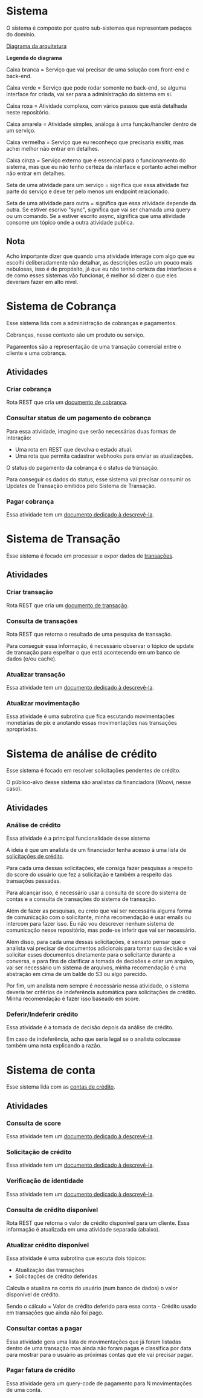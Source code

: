 # Sistema

O sistema é composto por quatro sub-sistemas que representam pedaços do domínio.

<a href="https://excalidraw.com/#json=Mgye-1jjityJIeNJlWejH,LO_jPQH62RLRGRvdvH-kiw">Diagrama da arquitetura</a>

__Legenda do diagrama__

Caixa branca = Serviço que vai precisar de uma solução com front-end e back-end.

Caixa verde = Serviço que pode rodar somente no back-end, se alguma interface for criada, vai ser para a administração do sistema em si.

Caixa roxa = Atividade complexa, com vários passos que está detalhada neste repositório.

Caixa amarela = Atividade simples, análoga à uma função/handler dentro de um serviço.

Caixa vermelha = Serviço que eu reconheço que precisaria exsitir, mas achei melhor não entrar em detalhes.

Caixa cinza = Serviço externo que é essencial para o funcionamento do sistema, mas que eu não tenho certeza da interface e portanto achei melhor não entrar em detalhes. 

Seta de uma atividade para um serviço = significa que essa atividade faz parte do serviço e deve ter pelo menos um endpoint relacionado.

Seta de uma atividade para outra = significa que essa atividade depende da outra. Se estiver escrivo "sync", significa que vai ser chamada uma query ou um comando. Se a estiver escrito async, significa que uma atividade consome um tópico onde a outra atividade publica.


## Nota

Acho importante dizer que quando uma atividade interage com algo que eu escolhi deliberadamente não detalhar, as descrições estão um pouco mais nebulosas, isso é de propósito, já que eu não tenho certeza das interfaces e de como esses sistemas vão funcionar, é melhor só dizer o que eles deveriam fazer em alto nível.

# Sistema de Cobrança

Esse sistema lida com a administração de cobranças e pagamentos.

Cobranças, nesse contexto são um produto ou serviço.

Pagamentos são a representação de uma transação comercial entre o cliente e uma cobrança.

## Atividades

### Criar cobrança

Rota REST que cria um <a href="./models/cobranca.md">documento de cobrança</a>.

### Consultar status de um pagamento de cobrança

Para essa atividade, imagino que serão necessárias duas formas de interação:

- Uma rota em REST que devolva o estado atual.
- Uma rota que permita cadastrar webhooks para enviar as atualizações.

O status do pagamento da cobrança é o status da transação.

Para conseguir os dados do status, esse sistema vai precisar consumir os Updates de Transação emitidos pelo Sistema de Transação.

### Pagar cobrança

Essa atividade tem um <a href="./atividades/pagamento_cobranca.md">documento dedicado à descrevê-la</a>.

# Sistema de Transação

Esse sistema é focado em processar e expor dados de <a href="./models/transacao.md">transações</a>.


## Atividades

### Criar transação

Rota REST que cria um <a href="./models/transacao.md">documento de transação</a>.

### Consulta de transações

Rota REST que retorna o resultado de uma pesquisa de transação.

Para conseguir essa informação, é necessário observar o tópico de update de transação para espelhar o que está acontecendo em um banco de dados (e/ou cache).

### Atualizar transação

Essa atividade tem um <a href="./atividades/atualizacao_transacao.md">documento dedicado à descrevê-la</a>.


### Atualizar movimentação

Essa atividade é uma subrotina que fica escutando movimentações monetárias de pix e anotando essas movimentações nas transações apropriadas.

# Sistema de análise de crédito

Esse sistema é focado em resolver solicitações pendentes de crédito.

O público-alvo desse sistema são analistas da financiadora (Woovi, nesse caso).

## Atividades

### Análise de crédito

Essa atividade é a principal funcionalidade desse sistema

A ideia é que um analista de um financiador tenha acesso à uma lista de <a href="./models/solicitacao_credito">solicitações de crédito</a>.

Para cada uma dessas solicitações, ele consiga fazer pesquisas a respeito do score do usuário que fez a solicitação e também a respeito das transações passadas.

Para alcançar isso, é necessário usar a consulta de score do sistema de contas e a consulta de transações do sistema de transação.

Além de fazer as pesquisas, eu creio que vai ser necessária alguma forma de comunicação com o solicitante, minha recomendação é usar emails ou intercom para fazer isso. Eu não vou descrever nenhum sistema de comunicação nesse repositório, mas pode-se inferir que vai ser necessário.

Além disso, para cada uma dessas solicitações, é sensato pensar que o analista vai precisar de documentos adicionais para tomar sua decisão e vai solicitar esses documentos diretamente para o solicitante durante a conversa, e para fins de clarificar a tomada de decisões e criar um arquivo, vai ser necessário um sistema de arquivos, minha recomendação é uma abstração em cima de um balde do S3 ou algo parecido.

Por fim, um analista nem sempre é necessário nessa atividade, o sistema deveria ter critérios de indeferência automática para solicitações de crédito. Minha recomendação é fazer isso baseado em score.

### Deferir/Indeferir crédito

Essa atividade é a tomada de decisão depois da análise de crédito.

Em caso de indeferência, acho que seria legal se o analista colocasse também uma nota explicando a razão.


# Sistema de conta

Esse sistema lida com as <a href="./models/conta_credito">contas de crédito</a>.

## Atividades

### Consulta de score

Essa atividade tem um <a href="./atividades/consulta_score.md">documento dedicado à descrevê-la</a>.

### Solicitação de crédito

Essa atividade tem um <a href="./atividades/solicitacao_credito.md">documento dedicado à descrevê-la</a>.

### Verificação de identidade

Essa atividade tem um <a href="./atividades/verificacao_identidade.md">documento dedicado à descrevê-la</a>.

### Consulta de crédito disponível

Rota REST que retorna o valor de crédito disponível para um cliente. Essa informação é atualizada em uma atividade separada (abaixo).

### Atualizar crédito disponível

Essa atividade é uma subrotina que escuta dois tópicos:

- Atualização das transações
- Solicitações de crédito deferidas

Calcula e atualiza na conta do usuário (num banco de dados) o valor disponível de crédito.

Sendo o cálculo = Valor de crédito deferido para essa conta - Crédito usado em transações que ainda não foi pago.

### Consultar contas a pagar

Essa atividade gera uma lista de movimentações que já foram listadas dentro de uma transação mas ainda não foram pagas e classifica por data para mostrar para o usuário as próximas contas que ele vai precisar pagar.

### Pagar fatura de crédito

Essa atividade gera um query-code de pagamento para N movimentações de uma conta.